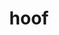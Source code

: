 ---
category: 4-letters
denotation: null
name: hoof
reference_link: https://www.etymonline.com/word/hoof
root_language: null
root_name: null
title: hoof
type: free
word_sums:
- respelling: hoof
  sum: 'Hoof + '
---